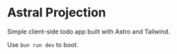 # Astral Projection

Simple client-side todo app built with Astro and Tailwind.

Use `bun run dev` to boot.